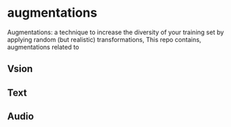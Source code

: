 # augmentations
Augmentations: a technique to increase the diversity of your training set by applying random (but realistic) transformations,
This repo contains, augmentations related to 
## Vsion
## Text
## Audio




